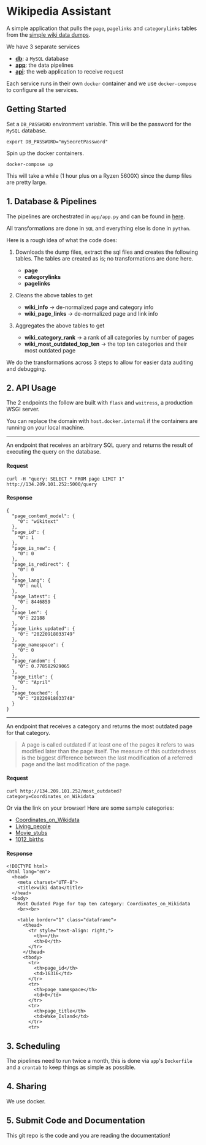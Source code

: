 # Wikipedia Assistant

A simple application that pulls the `page`, `pagelinks` and `categorylinks` tables from the [simple wiki data dumps](https://dumps.wikimedia.org/simplewiki/).

We have 3 separate services
 - [**db**](https://github.com/tyx5486/lynx/tree/main/db): a `MySQL` database
 - [**app**](https://github.com/tyx5486/lynx/tree/main/app): the data pipelines
 - [**api**](https://github.com/tyx5486/lynx/tree/main/api): the web application to receive request

Each service runs in their own `docker` container and we use `docker-compose` to configure all the services.

## Getting Started

Set a `DB_PASSWORD` environment variable. This will be the password for the `MySQL` database.

```
export DB_PASSWORD="mySecretPassword"
```

Spin up the docker containers. 
```
docker-compose up
```
This will take a while (1 hour plus on a Ryzen 5600X) since the dump files are pretty large. 

## 1. Database & Pipelines

The pipelines are orchestrated in `app/app.py` and can be found in [here](https://github.com/tyx5486/lynx/tree/main/app/pipeline). 

All transformations are done in `SQL` and everything else is done in `python`. 

Here is a rough idea of what the code does:

1. Downloads the dump files, extract the sql files and creates the following tables. 
The tables are created as is; no transformations are done here.
    * **page**
    * **categorylinks**
    * **pagelinks**

2. Cleans the above tables to get
    * **wiki_info** -> de-normalized page and category info
    * **wiki_page_links** -> de-normalized page and link info

3. Aggregates the above tables to get 
    * **wiki_category_rank** -> a rank of all categories by number of pages
    * **wiki_most_outdated_top_ten** -> the top ten categories and their most outdated page

We do the transformations across 3 steps to allow for easier data auditing and debugging.

## 2. API Usage
The 2 endpoints the follow are built with `flask` and `waitress`, a production WSGI server.

You can replace the domain with `host.docker.internal` if the containers are running on your local machine.

---

An endpoint that receives an arbitrary SQL query and returns the result of
executing the query on the database.

#### Request
```curl -H "query: SELECT * FROM page LIMIT 1" http://134.209.101.252:5000/query```

#### Response
```
{
  "page_content_model": {
    "0": "wikitext"
  },
  "page_id": {
    "0": 1
  },
  "page_is_new": {
    "0": 0
  },
  "page_is_redirect": {
    "0": 0
  },
  "page_lang": {
    "0": null
  },
  "page_latest": {
    "0": 8446859
  },
  "page_len": {
    "0": 22188
  },
  "page_links_updated": {
    "0": "20220918033749"
  },
  "page_namespace": {
    "0": 0
  },
  "page_random": {
    "0": 0.778582929065
  },
  "page_title": {
    "0": "April"
  },
  "page_touched": {
    "0": "20220918033748"
  }
}
```

---

An endpoint that receives a category and returns the most outdated page for that
category.

> A page is called outdated if at least one of the pages it refers to was modified
later than the page itself. The measure of this outdatedness is the biggest
difference between the last modification of a referred page and the last
modification of the page.

#### Request
```curl http://134.209.101.252/most_outdated?category=Coordinates_on_Wikidata```

Or via the link on your browser! Here are some sample categories:
 - [Coordinates_on_Wikidata](http://134.209.101.252:5000/most_outdated?category=Coordinates_on_Wikidata)
 - [Living_people](http://134.209.101.252:5000/most_outdated?category=Living_people)
 - [Movie_stubs](http://134.209.101.252:5000/most_outdated?category=Movie_stubs)
 - [1012_births](http://134.209.101.252:5000/most_outdated?category=1012_births)

#### Response
```
<!DOCTYPE html>
<html lang="en">
  <head>
    <meta charset="UTF-8">
    <title>wiki data</title>
  </head>
  <body>
    Most Oudated Page for top ten category: Coordinates_on_Wikidata
    <br><br>

    <table border="1" class="dataframe">
      <thead>
        <tr style="text-align: right;">
          <th></th>
          <th>0</th>
        </tr>
      </thead>
      <tbody>
        <tr>
          <th>page_id</th>
          <td>16316</td>
        </tr>
        <tr>
          <th>page_namespace</th>
          <td>0</td>
        </tr>
        <tr>
          <th>page_title</th>
          <td>Wake_Island</td>
        </tr>
        <tr>
```

## 3. Scheduling
The pipelines need to run twice a month, this is done via `app`'s `Dockerfile` and a `crontab` to keep things as simple as possible.

## 4. Sharing
We use docker.

## 5. Submit Code and Documentation
This git repo is the code and you are reading the documentation!
